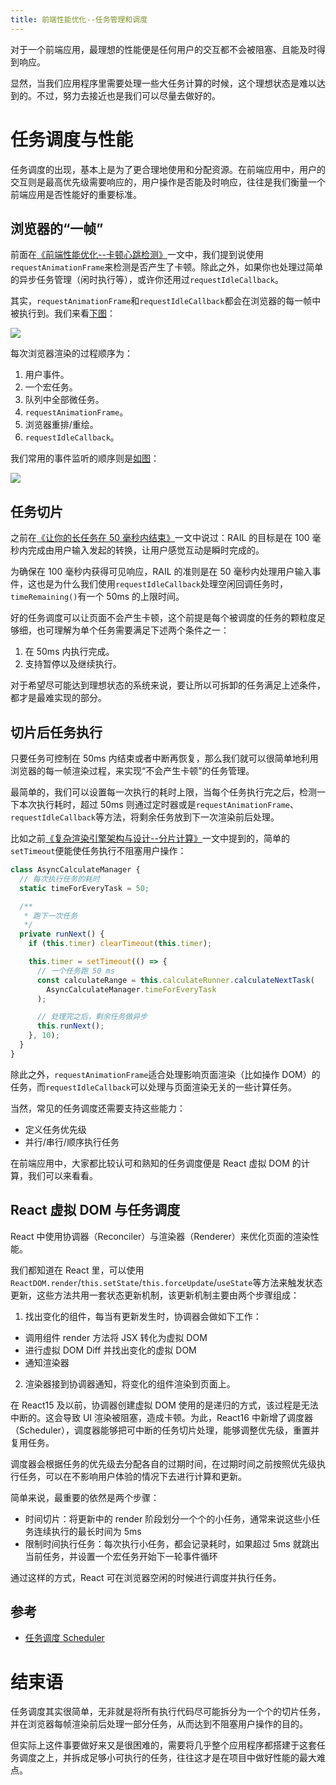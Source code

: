 ```yaml
---
title: 前端性能优化--任务管理和调度
---
```


对于一个前端应用，最理想的性能便是任何用户的交互都不会被阻塞、且能及时得到响应。

显然，当我们应用程序里需要处理一些大任务计算的时候，这个理想状态是难以达到的。不过，努力去接近也是我们可以尽量去做好的。

# 任务调度与性能

任务调度的出现，基本上是为了更合理地使用和分配资源。在前端应用中，用户的交互则是最高优先级需要响应的，用户操作是否能及时响应，往往是我们衡量一个前端应用是否性能好的重要标准。

## 浏览器的“一帧”

前面在[《前端性能优化--卡顿心跳检测》](./front-end-performance-jank-heartbeat-monitor.mdr)一文中，我们提到说使用`requestAnimationFrame`来检测是否产生了卡顿。除此之外，如果你也处理过简单的异步任务管理（闲时执行等），或许你还用过`requestIdleCallback`。

其实，`requestAnimationFrame`和`requestIdleCallback`都会在浏览器的每一帧中被执行到。我们来看[下图](https://aerotwist.com/blog/the-anatomy-of-a-frame/)：

![](https://github-imglib-1255459943.cos.ap-chengdu.myqcloud.com/anatomy-of-a-frame.svg)

每次浏览器渲染的过程顺序为：

1. 用户事件。
2. 一个宏任务。
3. 队列中全部微任务。
4. `requestAnimationFrame`。
5. 浏览器重排/重绘。
6. `requestIdleCallback`。

我们常用的事件监听的顺序则是[如图](https://medium.com/@paul_irish/requestanimationframe-scheduling-for-nerds-9c57f7438ef4)：

![](https://github-imglib-1255459943.cos.ap-chengdu.myqcloud.com/life-of-a-frame.jpg)

## 任务切片

之前在[《让你的长任务在 50 毫秒内结束》](./front-end-performance-long-task.md)一文中说过：RAIL 的目标是在 100 毫秒内完成由用户输入发起的转换，让用户感觉互动是瞬时完成的。

为确保在 100 毫秒内获得可见响应，RAIL 的准则是在 50 毫秒内处理用户输入事件，这也是为什么我们使用`requestIdleCallback`处理空闲回调任务时，`timeRemaining()`有一个 50ms 的上限时间。

好的任务调度可以让页面不会产生卡顿，这个前提是每个被调度的任务的颗粒度足够细，也可理解为单个任务需要满足下述两个条件之一：

1. 在 50ms 内执行完成。
2. 支持暂停以及继续执行。

对于希望尽可能达到理想状态的系统来说，要让所以可拆卸的任务满足上述条件，都才是最难实现的部分。

## 切片后任务执行

只要任务可控制在 50ms 内结束或者中断再恢复，那么我们就可以很简单地利用浏览器的每一帧渲染过程，来实现“不会产生卡顿”的任务管理。

最简单的，我们可以设置每一次执行的耗时上限，当每个任务执行完之后，检测一下本次执行耗时，超过 50ms 则通过定时器或是`requestAnimationFrame`、`requestIdleCallback`等方法，将剩余任务放到下一次渲染前后处理。

比如之前[《复杂渲染引擎架构与设计--分片计算》](../render-engine/render-engine-calculate-split.md)一文中提到的，简单的`setTimeout`便能使任务执行不阻塞用户操作：

```ts
class AsyncCalculateManager {
  // 每次执行任务的耗时
  static timeForEveryTask = 50;

  /**
   * 跑下一次任务
   */
  private runNext() {
    if (this.timer) clearTimeout(this.timer);

    this.timer = setTimeout(() => {
      // 一个任务跑 50 ms
      const calculateRange = this.calculateRunner.calculateNextTask(
        AsyncCalculateManager.timeForEveryTask
      );

      // 处理完之后，剩余任务做异步
      this.runNext();
    }, 10);
  }
}
```

除此之外，`requestAnimationFrame`适合处理影响页面渲染（比如操作 DOM）的任务，而`requestIdleCallback`可以处理与页面渲染无关的一些计算任务。

当然，常见的任务调度还需要支持这些能力：

- 定义任务优先级
- 并行/串行/顺序执行任务

在前端应用中，大家都比较认可和熟知的任务调度便是 React 虚拟 DOM 的计算，我们可以来看看。

## React 虚拟 DOM 与任务调度

React 中使用协调器（Reconciler）与渲染器（Renderer）来优化页面的渲染性能。

我们都知道在 React 里，可以使用`ReactDOM.render`/`this.setState`/`this.forceUpdate`/`useState`等方法来触发状态更新，这些方法共用一套状态更新机制，该更新机制主要由两个步骤组成：

1. 找出变化的组件，每当有更新发生时，协调器会做如下工作：

- 调用组件 render 方法将 JSX 转化为虚拟 DOM
- 进行虚拟 DOM Diff 并找出变化的虚拟 DOM
- 通知渲染器

2. 渲染器接到协调器通知，将变化的组件渲染到页面上。

在 React15 及以前，协调器创建虚拟 DOM 使用的是递归的方式，该过程是无法中断的。这会导致 UI 渲染被阻塞，造成卡顿。为此，React16 中新增了调度器（Scheduler），调度器能够把可中断的任务切片处理，能够调整优先级，重置并复用任务。

调度器会根据任务的优先级去分配各自的过期时间，在过期时间之前按照优先级执行任务，可以在不影响用户体验的情况下去进行计算和更新。

简单来说，最重要的依然是两个步骤：

- 时间切片：将更新中的 render 阶段划分一个个的小任务，通常来说这些小任务连续执行的最长时间为 5ms
- 限制时间执行任务：每次执行小任务，都会记录耗时，如果超过 5ms 就跳出当前任务，并设置一个宏任务开始下一轮事件循环

通过这样的方式，React 可在浏览器空闲的时候进行调度并执行任务。

## 参考

- [任务调度 Scheduler](https://www.qinguanghui.com/react/%E4%BB%BB%E5%8A%A1%E8%B0%83%E5%BA%A6.html)

# 结束语

任务调度其实很简单，无非就是将所有执行代码尽可能拆分为一个个的切片任务，并在浏览器每帧渲染前后处理一部分任务，从而达到不阻塞用户操作的目的。

但实际上这件事要做好来又是很困难的，需要将几乎整个应用程序都搭建于这套任务调度之上，并拆成足够小可执行的任务，往往这才是在项目中做好性能的最大难点。
